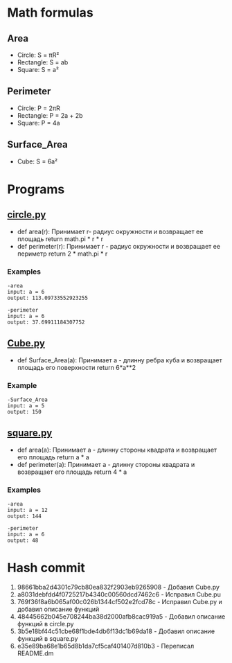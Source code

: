 # Math formulas
## Area
- Circle: S = πR²
- Rectangle: S = ab
- Square: S = a²

## Perimeter
- Circle: P = 2πR
- Rectangle: P = 2a + 2b
- Square: P = 4a

## Surface_Area
- Cube: S = 6a²

# Programs

## [circle.py](lab_num_two/circle.py "go to the code")
- def area(r):
    Принимает r- радиус окружности и возвращает ее площадь return math.pi * r * r
- def perimeter(r):
    Принимает r - радиус окружности и возвращает ее периметр return 2 * math.pi * r

### Examples
    -area
    input: a = 6
    output: 113.09733552923255

    -perimeter
    input: a = 6
    output: 37.69911184307752


## [Cube.py](https://github.com/Oreopaks/geometric_lib/blob/lab_num_two/Cube.py "go to the code")
- def Surface_Area(a):
    Принимает a - длинну ребра куба и возвращает площадь его поверхности return 6*a**2

### Example
    -Surface_Area
    input: a = 5
    output: 150


## [square.py](https://github.com/Oreopaks/geometric_lib/blob/lab_num_two/Cube.py "go to the code")
- def area(a):
    Принимает a -  длинну стороны квадрата и возвращает его площадь return a * a
- def perimeter(a):
    Принимает a - длинну стороны квадрата и возвращает его площадь return 4 * a

### Examples
    -area
    input: a = 12
    output: 144

    -perimeter
    input: a = 6
    output: 48


# Hash commit

1. 98661bba2d4301c79cb80ea832f2903eb9265908 - Добавил Cube.py
2. a8031debfdd4f0725217b4340c00560dcd7462c6 - Исправил Cube.pu
3. 769f36f8a6b065af00c026b1344cf502e2fcd78c - Исправил Cube.py и добавил описание функций 
4. 48445662b045e708244ba38d2000afb8cac919a5 - Добавил описание функций в circle.py
5. 3b5e18bf44c51cbe68f1bde4db6f13dc1b69da18 - Добавил описание функций в square.py
6. e35e89ba68e1b65d8b1da7cf5caf401407d810b3 - Переписал README.dm
